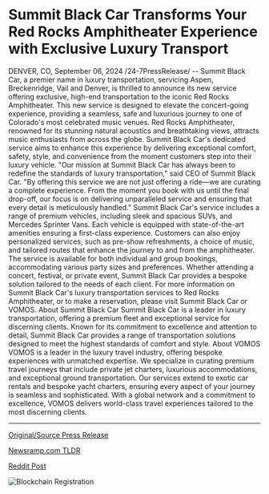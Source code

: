 # Summit Black Car Transforms Your Red Rocks Amphitheater Experience with Exclusive Luxury Transport

DENVER, CO, September 06, 2024 /24-7PressRelease/ -- Summit Black Car, a premier name in luxury transportation, servicing Aspen, Breckenridge, Vail and Denver, is thrilled to announce its new service offering exclusive, high-end transportation to the iconic Red Rocks Amphitheater. This new service is designed to elevate the concert-going experience, providing a seamless, safe and luxurious journey to one of Colorado's most celebrated music venues.  Red Rocks Amphitheater, renowned for its stunning natural acoustics and breathtaking views, attracts music enthusiasts from across the globe. Summit Black Car's dedicated service aims to enhance this experience by delivering exceptional comfort, safety, style, and convenience from the moment customers step into their luxury vehicle.  "Our mission at Summit Black Car has always been to redefine the standards of luxury transportation," said CEO of Summit Black Car. "By offering this service we are not just offering a ride—we are curating a complete experience. From the moment you book with us until the final drop-off, our focus is on delivering unparalleled service and ensuring that every detail is meticulously handled."  Summit Black Car's service includes a range of premium vehicles, including sleek and spacious SUVs, and Mercedes Sprinter Vans. Each vehicle is equipped with state-of-the-art amenities ensuring a first-class experience. Customers can also enjoy personalized services, such as pre-show refreshments, a choice of music, and tailored routes that enhance the journey to and from the amphitheater.  The service is available for both individual and group bookings, accommodating various party sizes and preferences. Whether attending a concert, festival, or private event, Summit Black Car provides a bespoke solution tailored to the needs of each client.  For more information on Summit Black Car's luxury transportation services to Red Rocks Amphitheater, or to make a reservation, please visit Summit Black Car or VOMOS.  About Summit Black Car Summit Black Car is a leader in luxury transportation, offering a premium fleet and exceptional service for discerning clients. Known for its commitment to excellence and attention to detail, Summit Black Car provides a range of transportation solutions designed to meet the highest standards of comfort and style.  About VOMOS VOMOS is a leader in the luxury travel industry, offering bespoke experiences with unmatched expertise. We specialize in curating premium travel journeys that include private jet charters, luxurious accommodations, and exceptional ground transportation. Our services extend to exotic car rentals and bespoke yacht charters, ensuring every aspect of your journey is seamless and sophisticated. With a global network and a commitment to excellence, VOMOS delivers world-class travel experiences tailored to the most discerning clients. 

---

[Original/Source Press Release](https://www.24-7pressrelease.com/press-release/514049/summit-black-car-transforms-your-red-rocks-amphitheater-experience-with-exclusive-luxury-transport)
                    

[Newsramp.com TLDR](None) 



[Reddit Post](https://www.reddit.com/r/TravelAndLeisureNews/comments/1fa997m/summit_black_car_introduces_exclusive_luxury/) 



![Blockchain Registration](https://cdn.newsramp.app/24-7PressRelease/qrcode/249/6/echoWxKe.webp)